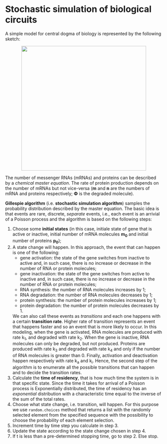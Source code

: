 # Stochastic simulation of biological circuits
A simple model for central dogma of biology is represented by the following sketch:
<p align="center">
  <img 
    width="400"
    src="https://github.com/ManuelaCarriero/protein-synthesis-modeling/blob/main/Images/simplest_protein_synthesis_model.jpg"
  >
</p>

The number of messenger RNAs (mRNAs) and proteins can be described by a *chemical master equation*. The rate of protein production depends on the number of mRNAs but not vice-versa (**m** and **n** are the numbers of mRNA and proteins respectively; **Φ** is the degraded molecule).

**Gillespie algorithm** (i.e. **stochastic simulation algorithm**) samples the probability distribution described by the master equation. The basic idea is that events are rare, discrete, *separate* events, i.e., each event is an arrivial of a Poisson process and the algorithm is based on the following steps:
1. Choose some **initial states** (in this case, initiale state of gene that is active or inactive, initial number of mRNA molecules **m<sub>0</sub>** and initial number of proteins **p<sub>0</sub>**); 
2. A state change will happen. In this approach, the event that can happen is one of the following: 
    * gene activation: the state of the gene switches from inactive to active and, in such case, there is no increase or decrease in the number of RNA or protein molecules;   
    * gene inactivation: the state of the gene switches from active to inactive and, in such case, there is no increase or decrease in the number of RNA or protein molecules;     
    * RNA synthesis: the number of RNA molecules increases by 1;  
    * RNA degradation: the number of RNA molecules decreases by 1;
    * protein synthesis: the number of protein molecules increases by 1; 
    * protein degradation: the number of protein molecules decreases by 1.</ul>
We can also call these events as *transitions* and each one happens with a certain **transition rate**. Higher rate of transition represents an event that happens faster and so an event that is more likely to occur. In this modeling, when the gene is activated, RNA molecules are produced with rate k<sub>1</sub>, and degraded with rate k<sub>2</sub>. When the gene is inactive, RNA molecules can only be degraded, but not produced. Proteins are produced with rate k<sub>3</sub> and degraded with rate k<sub>4</sub> and only if the number of RNA molecules is greater than 0. Finally, activation and deactivation happen respectively with rate k<sub>a</sub> and k<sub>i</sub>. 
Hence, the second step of the algorithm is to enumerate all the possible transitions that can happen and to decide the transition rates.
3. Calculate the **time of residency**, that is how much time the system is in that specific state. Since the time it takes for arrival of a Poisson process is Exponentially distributed, the time of residency has an *exponential* distribution with a characteristic time equal to the inverse of the sum of the total rates. 
4. Choose what state change, i.e. transition, will happen. For this purpose we use `random.choices` method that returns a list with the randomly selected element from the specified sequence with the possibility to choose the probability of each element selection.
5. Increment time by time step you calculate in step 3.
6. Update the state according to the state change chosen in step 4.
7. If t is less than a pre-determined stopping time, go to step 2. Else stop.
